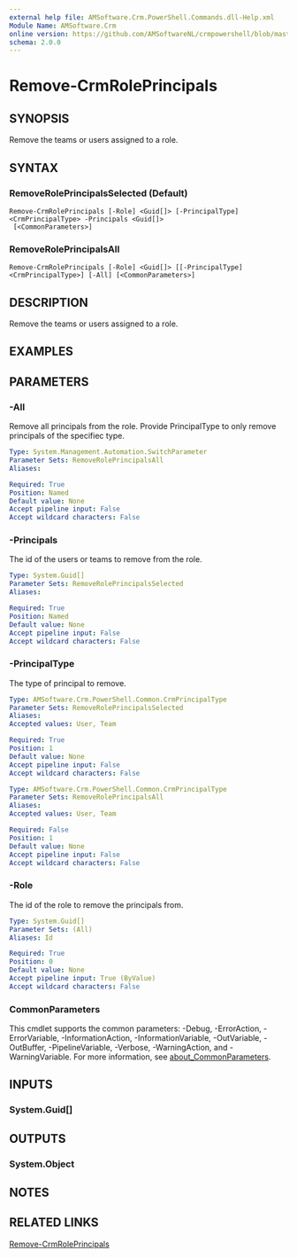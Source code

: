```yaml
---
external help file: AMSoftware.Crm.PowerShell.Commands.dll-Help.xml
Module Name: AMSoftware.Crm
online version: https://github.com/AMSoftwareNL/crmpowershell/blob/master/docs/Remove-CrmRolePrincipals.md
schema: 2.0.0
---
```


# Remove-CrmRolePrincipals

## SYNOPSIS
Remove the teams or users assigned to a role.

## SYNTAX

### RemoveRolePrincipalsSelected (Default)
```
Remove-CrmRolePrincipals [-Role] <Guid[]> [-PrincipalType] <CrmPrincipalType> -Principals <Guid[]>
 [<CommonParameters>]
```

### RemoveRolePrincipalsAll
```
Remove-CrmRolePrincipals [-Role] <Guid[]> [[-PrincipalType] <CrmPrincipalType>] [-All] [<CommonParameters>]
```

## DESCRIPTION
Remove the teams or users assigned to a role.

## EXAMPLES

## PARAMETERS

### -All
Remove all principals from the role. Provide PrincipalType to only remove principals of the specifiec type.

```yaml
Type: System.Management.Automation.SwitchParameter
Parameter Sets: RemoveRolePrincipalsAll
Aliases:

Required: True
Position: Named
Default value: None
Accept pipeline input: False
Accept wildcard characters: False
```

### -Principals
The id of the users or teams to remove from the role.

```yaml
Type: System.Guid[]
Parameter Sets: RemoveRolePrincipalsSelected
Aliases:

Required: True
Position: Named
Default value: None
Accept pipeline input: False
Accept wildcard characters: False
```

### -PrincipalType
The type of principal to remove.

```yaml
Type: AMSoftware.Crm.PowerShell.Common.CrmPrincipalType
Parameter Sets: RemoveRolePrincipalsSelected
Aliases:
Accepted values: User, Team

Required: True
Position: 1
Default value: None
Accept pipeline input: False
Accept wildcard characters: False
```

```yaml
Type: AMSoftware.Crm.PowerShell.Common.CrmPrincipalType
Parameter Sets: RemoveRolePrincipalsAll
Aliases:
Accepted values: User, Team

Required: False
Position: 1
Default value: None
Accept pipeline input: False
Accept wildcard characters: False
```

### -Role
The id of the role to remove the principals from.

```yaml
Type: System.Guid[]
Parameter Sets: (All)
Aliases: Id

Required: True
Position: 0
Default value: None
Accept pipeline input: True (ByValue)
Accept wildcard characters: False
```

### CommonParameters
This cmdlet supports the common parameters: -Debug, -ErrorAction, -ErrorVariable, -InformationAction, -InformationVariable, -OutVariable, -OutBuffer, -PipelineVariable, -Verbose, -WarningAction, and -WarningVariable. For more information, see [about_CommonParameters](http://go.microsoft.com/fwlink/?LinkID=113216).

## INPUTS

### System.Guid[]

## OUTPUTS

### System.Object
## NOTES

## RELATED LINKS

[Remove-CrmRolePrincipals](Remove-CrmRolePrincipals.md)

